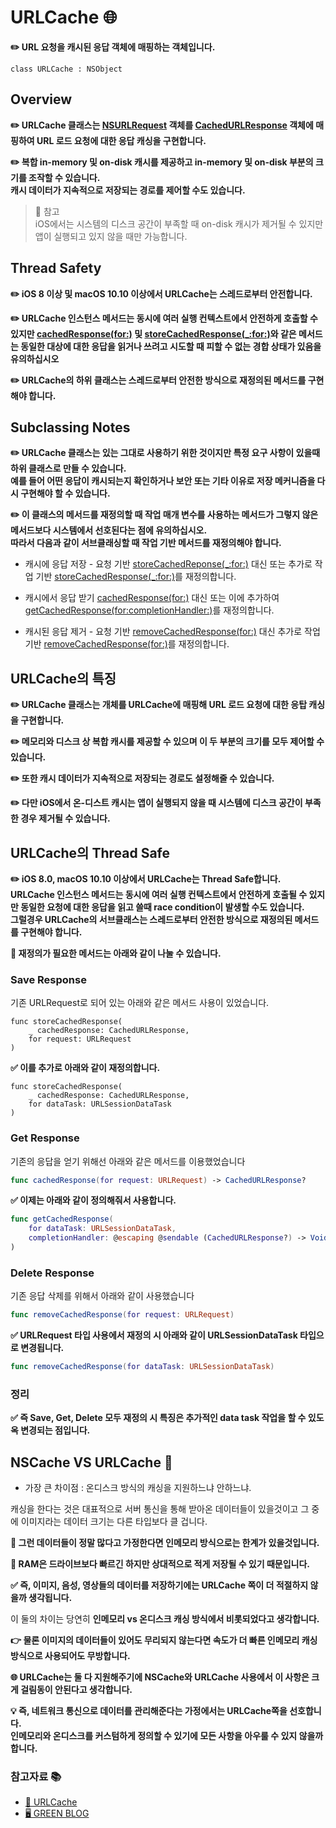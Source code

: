 # URLCache 🌐</br>

**✏️ URL 요청을 캐시된 응답 객체에 매핑하는 객체입니다.**</br>

```swift!
class URLCache : NSObject
```

## Overview</br>

**✏️ URLCache 클래스는 [NSURLRequest](https://developer.apple.com/documentation/foundation/nsurlrequest) 객체를 [CachedURLResponse](https://developer.apple.com/documentation/foundation/cachedurlresponse) 객체에 매핑하여 URL 로드 요청에 대한 응답 캐싱을 구현합니다.**</br>

**✏️ 복합 in-memory 및 on-disk 캐시를 제공하고 in-memory 및 on-disk 부분의 크기를 조작할 수 있습니다.</br>캐시 데이터가 지속적으로 저장되는 경로를 제어할 수도 있습니다.**</br>

> 📌 참고</br>
> iOS에서는 시스템의 디스크 공간이 부족할 때 on-disk 캐시가 제거될 수 있지만</br>
> 앱이 실행되고 있지 않을 때만 가능합니다.</br>

## Thread Safety</br>

**✏️ iOS 8 이상 및 macOS 10.10 이상에서 URLCache는 스레드로부터 안전합니다.**</br>

**✏️ URLCache 인스턴스 메서드는 동시에 여러 실행 컨텍스트에서 안전하게 호출할 수 있지만 [cachedResponse(for:)](https://developer.apple.com/documentation/foundation/urlcache/1411817-cachedresponse) 및 [storeCachedResponse(_:for:)](https://developer.apple.com/documentation/foundation/urlcache/1410340-storecachedresponse)와 같은 메서드는 동일한 대상에 대한 응답을 읽거나 쓰려고 시도할 때 피할 수 없는 경합 상태가 있음을 유의하십시오**</br>

**✏️ URLCache의 하위 클래스는 스레드로부터 안전한 방식으로 재정의된 메서드를 구현해야 합니다.**</br>

## Subclassing Notes</br>

**✏️ URLCache 클래스는 있는 그대로 사용하기 위한 것이지만 특정 요구 사항이 있을때 하위 클래스로 만들 수 있습니다.</br>예를 들어 어떤 응답이 캐시되는지 확인하거나 보안 또는 기타 이유로 저장 메커니즘을 다시 구현해야 할 수 있습니다.**</br>

**✏️ 이 클래스의 메서드를 재정의할 때 작업 매개 변수를 사용하는 메서드가 그렇지 않은 메서드보다 시스템에서 선호된다는 점에 유의하십시오.</br>따라서 다음과 같이 서브클래싱할 때 작업 기반 메서드를 재정의해야 합니다.**</br>

- 캐시에 응답 저장 - 요청 기반 [storeCachedReponse(_:for:)](https://developer.apple.com/documentation/foundation/urlcache/1414434-storecachedresponse) 대신 또는 추가로 작업 기반 [storeCachedResponse(_:for:)](https://developer.apple.com/documentation/foundation/urlcache/1410340-storecachedresponse)를 재정의합니다.</br>

- 캐시에서 응답 받기 [cachedResponse(for:)](https://developer.apple.com/documentation/foundation/urlcache/1411817-cachedresponse) 대신 또는 이에 추가하여 [getCachedResponse(for:completionHandler:)](https://developer.apple.com/documentation/foundation/urlcache/1409184-getcachedresponse)를 재정의합니다.</br>

- 캐시된 응답 제거 - 요청 기반 [removeCachedResponse(for:)](https://developer.apple.com/documentation/foundation/urlcache/1412258-removecachedresponse) 대신 추가로 작업 기반 [removeCachedResponse(for:)](https://developer.apple.com/documentation/foundation/urlcache/1415377-removecachedresponse)를 재정의합니다.</br>

## URLCache의 특징</br>

**✏️ URLCache 클래스는 개체를 URLCache에 매핑해 URL 로드 요청에 대한 응탑 캐싱을 구현합니다.**</br>

**✏️ 메모리와 디스크 상 복합 캐시를 제공할 수 있으며 이 두 부분의 크기를 모두 제어할 수 있습니다.**</br>

**✏️ 또한 캐시 데이터가 지속적으로 저장되는 경로도 설정해줄 수 있습니다.**</br>

**✏️ 다만 iOS에서 온-디스트 캐시는 앱이 실행되지 않을 때 시스템에 디스크 공간이 부족한 경우 제거될 수 있습니다.**</br>

## URLCache의 Thread Safe</br>

**✏️ iOS 8.0, macOS 10.10 이상에서 URLCache는 Thread Safe합니다.</br>URLCache 인스턴스 메서드는 동시에 여러 실행 컨텍스트에서 안전하게 호출될 수 있지만 동일한 요청에 대한 응답을 읽고 쓸때 race condition이 발생할 수도 있습니다.</br>그럴경우 URLCache의 서브클래스는 스레드로부터 안전한 방식으로 재정의된 메서드를 구현해야 합니다.**</br>

**🙌 재정의가 필요한 메서드는 아래와 같이 나눌 수 있습니다.**

### Save Response</br>

기존 URLRequest로 되어 있는 아래와 같은 메서드 사용이 있었습니다.</br>

```swift!
func storeCachedResponse(
    _ cachedResponse: CachedURLResponse,
    for request: URLRequest
)
```

**✅ 이를 추가로 아래와 같이 재정의합니다.**</br>

```swift!
func storeCachedResponse(
    _ cachedResponse: CachedURLResponse,
    for dataTask: URLSessionDataTask
)
```

### Get Response</br>

기존의 응답을 얻기 위해선 아래와 같은 메서드를 이용했었습니다</br>

```swift
func cachedResponse(for request: URLRequest) -> CachedURLResponse?
```

**✅ 이제는 아래와 같이 정의해줘서 사용합니다.**</br>

```swift
func getCachedResponse(
    for dataTask: URLSessionDataTask,
    completionHandler: @escaping @sendable (CachedURLResponse?) -> Void
)
```

### Delete Response</br>

기존 응답 삭제를 위해서 아래와 같이 사용했습니다</br>

```swift
func removeCachedResponse(for request: URLRequest)
```

**✅ URLRequest 타입 사용에서 재정의 시 아래와 같이 URLSessionDataTask 타입으로 변경됩니다.**</br>

```swift
func removeCachedResponse(for dataTask: URLSessionDataTask)
```

### 정리</br>

**✅ 즉 Save, Get, Delete 모두 재정의 시 특징은 추가적인 data task 작업을 할 수 있도옥 변경되는 점입니다.**</br>

## NSCache VS URLCache 🥊</br>

- 가장 큰 차이점 : 온디스크 방식의 캐싱을 지원하느냐 안하느냐.</br>

캐싱을 한다는 것은 대표적으로 서버 통신을 통해 받아온 데이터들이 있을것이고 그 중에 이미지라는 데이터 크기는 다른 타입보다 클 겁니다.</br>

**🙌 그런 데이터들이 정말 많다고 가정한다면 인메모리 방식으로는 한계가 있을것입니다.**</br>

**🙌 RAM은 드라이브보다 빠르긴 하지만 상대적으로 적게 저장될 수 있기 때문입니다.**</br>

**✅ 즉, 이미지, 음성, 영상들의 데이터를 저장하기에는 URLCache 쪽이 더 적절하지 않을까 생각됩니다.**</br>

이 둘의 차이는 당연히 **인메모리 vs 온디스크 캐싱 방식에서 비롯되었다고 생각합니다.**</br>

**👉 물론 이미지의 데이터들이 있어도 무리되지 않는다면 속도가 더 빠른 인메모리 캐싱 방식으로 사용되어도 무방합니다.**</br>

**🌐 URLCache는 둘 다 지원해주기에 NSCache와 URLCache 사용에서 이 사항은 크게 걸림동이 안된다고 생각합니다.**</br>

**💡 즉, 네트워크 통신으로 데이터를 관리해준다는 가정에서는 URLCache쪽을 선호합니다.</br>인메모리와 온디스크를 커스텀하게 정의할 수 있기에 모든 사항을 아우룰 수 있지 않을까합니다.**

### 참고자료 📚</br>
- [🍎 URLCache](https://developer.apple.com/documentation/foundation/urlcache)
- [🖥️ GREEN BLOG](https://green1229.tistory.com/268)
